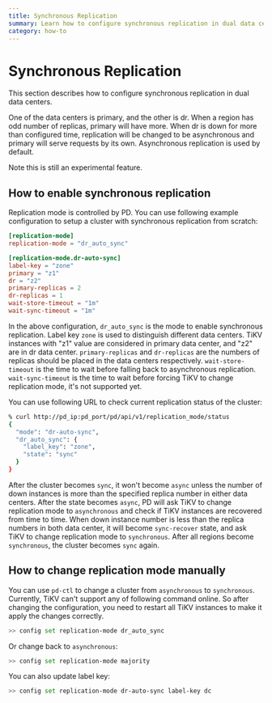 ```yaml
---
title: Synchronous Replication
summary: Learn how to configure synchronous replication in dual data centers.
category: how-to
---
```


# Synchronous Replication

This section describes how to configure synchronous replication in dual data centers.

One of the data centers is primary, and the other is dr. When a region has odd number of replicas, primary will have more. When dr is down for more than configured time, replication will be changed to be asynchronous and primary will serve requests by its own. Asynchronous replication is used by default.

Note this is still an experimental feature.

## How to enable synchronous replication

Replication mode is controlled by PD. You can use following example configuration to setup a cluster with synchronous replication from scratch:

```toml
[replication-mode]
replication-mode = "dr_auto_sync"

[replication-mode.dr-auto-sync]
label-key = "zone"
primary = "z1"
dr = "z2"
primary-replicas = 2
dr-replicas = 1
wait-store-timeout = "1m"
wait-sync-timeout = "1m"
```

In the above configuration, `dr_auto_sync` is the mode to enable synchronous replication. Label key `zone` is used to distinguish different data centers. TiKV instances with "z1" value are considered in primary data center, and "z2" are in dr data center. `primary-replicas` and `dr-replicas` are the numbers of replicas should be placed in the data centers respectively. `wait-store-timeout` is the time to wait before falling back to asynchronous replication. `wait-sync-timeout` is the time to wait before forcing TiKV to change replication mode, it's not supported yet.

You can use following URL to check current replication status of the cluster:
```bash
% curl http://pd_ip:pd_port/pd/api/v1/replication_mode/status
{
  "mode": "dr-auto-sync",
  "dr_auto_sync": {
    "label_key": "zone",
    "state": "sync"
  }
}
```

After the cluster becomes `sync`, it won't become `async` unless the number of down instances is more than the specified replica number in either data centers. After the state becomes `async`, PD will ask TiKV to change replication mode to `asynchronous` and check if TiKV instances are recovered from time to time. When down instance number is less than the replica numbers in both data center, it will become `sync-recover` state, and ask TiKV to change replication mode to `synchronous`. After all regions become `synchronous`, the cluster becomes `sync` again.

## How to change replication mode manually

You can use `pd-ctl` to change a cluster from `asynchronous` to `synchronous`. Currently, TiKV can't support any of following command online. So after changing the configuration, you need to restart all TiKV instances to make it apply the changes correctly.

```bash
>> config set replication-mode dr_auto_sync
```

Or change back to `asynchronous`:

```bash
>> config set replication-mode majority
```

You can also update label key:

```bash
>> config set replication-mode dr-auto-sync label-key dc
```
